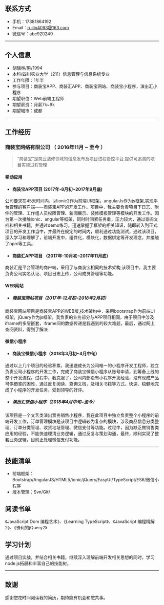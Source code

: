## 联系方式

- 手机：17381864192
- Email：ruilin4063@163.com 
- 微信号：abc920249
---

## 个人信息

 - 胡瑞林/男/1994 
 - 本科/四川农业大学（211）信息管理与信息系统专业 
 - 工作年限：1年半
 - 参与项目：商装宝APP、商装汇APP、商装宝网站、商装宝小程序，演出汇小程序
 - 期望职位：Web前端工程师
 - 期望薪资：月薪7k~9k
 - 期望城市：成都

---

## 工作经历

### 商装宝网络有限公司 （ 2016年11月 ~ 至今 ）

> “商装宝”是商业装修领域的信息发布及项目进程管控平台,提供可追溯的项目实施过程管理

#### 移动应用

- #### 商装宝APP项目 (2017年-8月初~2017年9月底)
公司要求在45天时间内，以ionic2作为前端UI框架，angularJs作为js框架,实现平台管理的客户端——商装宝APP的开发工作。项目中，我主要负责项目下日志、附件的管理、工作组人员权限管理、新闻展示、装修模板管理等模块的开发工作。因为第一次接触ionic、angular等框架，同时时间紧任务重，压力较大，通过查阅文档和相关书籍，并通过demo练习，迅速掌握了框架的相关知识，随即转入到正式项目的开发工作当中，并最终在规定的时间内，顺利通过功能测试，通过该项目，深入学习和理解了，前端开发中，组件化，模块化，数据绑定等开发理念，并接触了npm等工具。

- #### 商装汇APP项目 （2017年-10月初~2017年11月底）
商装汇是平台管理的商户端，采用了与商装宝相同的技术架构,该项目中，我主要负责公司实名认证、项目日志上传，公司成员管理等功能。

#### WEB网站

- ##### 商装宝网站项目（2017年-12月初~2018年2月初）
商装宝网站项目是商装宝APP的WEB版,技术架构中，采用bootstrap作为前端UI框架，jQuery作为js框架。我负责的业务部分与APP项目相同，由于项目中涉及iframe的多层嵌套，iframe间的数据传递是我遇到的较大难题，最后，通过网上查阅资料，得到了解决

#### 微信小程序

- #### 商装宝微信小程序（2018年3月初~4月中旬）
通过以上几个项目的经验积累，我迅速成长为公司唯一的小程序开发工程师，独立负责公司小程序的开发工作，完成了商装宝微信小程序从账号申请，到筹备上线的整个开发流程。过程中，我克服了，公司内部没有小程序开发经验，没有现成产品可供借鉴的困难，通过反复阅读、查询文档，及相关书籍等方式，快速、稳健地完成了小程序的开发任务，受到领导的好评。

- ##### 演出汇微信小程序（2018年4月中旬~至今）
该项目是一个文艺类演出票务销售小程序，我在此项目中独立负责整个小程序的前端开发工作，订单管理模块是该项目中逻辑较为复杂的模块，涉及商品信息分类整理、订单分类管理、收货地址管理、微信支付等功能。过程中，因为缺乏做销售类应用的经验，不能快速理清业务逻辑，通过反复与策划沟通，最终，顺利实现了整套业务逻辑，目前正处理微信支付功能。

---

## 技能清单

- 前端框架：Bootstrap/AngularJS/HTML5/ionic/jQuery/EasyUI/TypeScript/ES6/微信小程序
- 版本管理：Svn/Git/

## 阅读书单

《JavaScript Dom 编程艺术》、《Learning TypeScript》、《JavaScript 编程精解2》、《锋利的jQuery2》

## 学习计划
  
  通过项目实战，并结合相关书籍，继续深入理解前端开发相关思想的同时，学习node.js拓展和丰富自己的技能树。
  
---
## 致谢
感谢您花时间阅读我的简历，期待能有机会和您共事。
